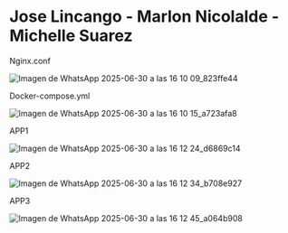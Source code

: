 # Jose Lincango - Marlon Nicolalde - Michelle Suarez

Nginx.conf 

![Imagen de WhatsApp 2025-06-30 a las 16 10 09_823ffe44](https://github.com/user-attachments/assets/d318f321-4602-4b93-9624-2f72dbefc9bd)

Docker-compose.yml

![Imagen de WhatsApp 2025-06-30 a las 16 10 15_a723afa8](https://github.com/user-attachments/assets/6c50f97d-9bdd-4d29-8117-27b604419bdd)

APP1

![Imagen de WhatsApp 2025-06-30 a las 16 12 24_d6869c14](https://github.com/user-attachments/assets/8a65b870-4566-49c1-a1fe-aae044a9a0bd)

APP2

![Imagen de WhatsApp 2025-06-30 a las 16 12 34_b708e927](https://github.com/user-attachments/assets/bba65cbd-cf6d-4101-b466-1f27e22dd04c)

APP3

![Imagen de WhatsApp 2025-06-30 a las 16 12 45_a064b908](https://github.com/user-attachments/assets/dc30432f-f495-4421-b0ed-25f0b0514f00)


